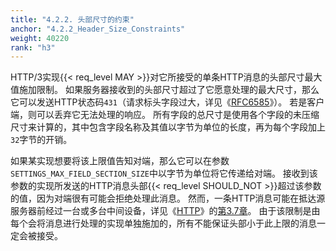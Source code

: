 ```yaml
---
title: "4.2.2. 头部尺寸的约束"
anchor: "4.2.2_Header_Size_Constraints"
weight: 40220
rank: "h3"
---
```


HTTP/3实现{{< req_level MAY >}}对它所接受的单条HTTP消息的头部尺寸最大值施加限制。
如果服务器接收到的头部尺寸超过了它愿意处理的最大尺寸，那么它可以发送HTTP状态码`431`（请求标头字段过大，详见《[RFC6585]()》）。
若是客户端，则可以丢弃它无法处理的响应。
所有字段的总尺寸是使用各个字段的未压缩尺寸来计算的，其中包含字段名称及其值以字节为单位的长度，再为每个字段加上`32`字节的开销。

如果某实现想要将该上限值告知对端，那么它可以在参数`SETTINGS_MAX_FIELD_SECTION_SIZE`中以字节为单位将它传递给对端。
接收到该参数的实现所发送的HTTP消息头部{{< req_level SHOULD_NOT >}}超过该参数的值，因为对端很有可能会拒绝处理此消息。
然而，一条HTTP消息可能在抵达源服务器前经过一台或多台中间设备，详见《[HTTP]()》的[第3.7章]()。
由于该限制是由每个会将消息进行处理的实现单独施加的，所有不能保证头部小于此上限的消息一定会被接受。
